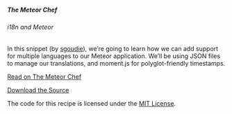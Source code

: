 ##### The Meteor Chef
###### i18n and Meteor

In this snippet (by [sgoudie](https://github.com/sgoudie)), we’re going to learn how we can add support for multiple languages to our Meteor application. We’ll be using JSON files to manage our translations, and moment.js for polyglot-friendly timestamps.

[Read on The Meteor Chef](http://themeteorchef.com/snippets/i18n-and-meteor)

[Download the Source](i18n-and-meteor/archive/master.zip)

The code for this recipe is licensed under the [MIT License](http://opensource.org/licenses/MIT).
